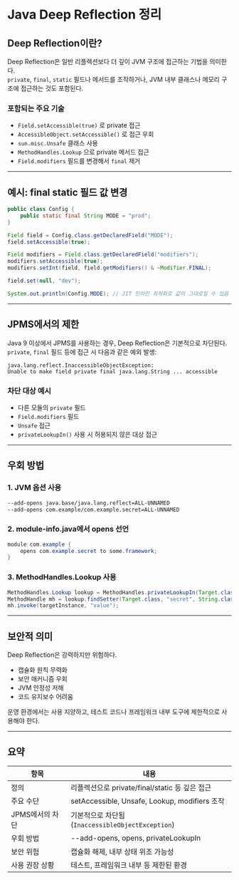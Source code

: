 # Java Deep Reflection 정리

## Deep Reflection이란?

Deep Reflection은 일반 리플렉션보다 더 깊이 JVM 구조에 접근하는 기법을 의미한다.  
`private`, `final`, `static` 필드나 메서드를 조작하거나, JVM 내부 클래스나 메모리 구조에 접근하는 것도 포함된다.

### 포함되는 주요 기술

- `Field.setAccessible(true)` 로 private 접근
- `AccessibleObject.setAccessible()` 로 접근 우회
- `sun.misc.Unsafe` 클래스 사용
- `MethodHandles.Lookup` 으로 private 메서드 접근
- `Field.modifiers` 필드를 변경해서 `final` 제거

---

## 예시: final static 필드 값 변경

```java
public class Config {
    public static final String MODE = "prod";
}
```

```java
Field field = Config.class.getDeclaredField("MODE");
field.setAccessible(true);

Field modifiers = Field.class.getDeclaredField("modifiers");
modifiers.setAccessible(true);
modifiers.setInt(field, field.getModifiers() & ~Modifier.FINAL);

field.set(null, "dev");

System.out.println(Config.MODE); // JIT 인라인 최적화로 값이 그대로일 수 있음
```

---

## JPMS에서의 제한

Java 9 이상에서 JPMS를 사용하는 경우, Deep Reflection은 기본적으로 차단된다.  
`private`, `final` 필드 등에 접근 시 다음과 같은 예외 발생:

```
java.lang.reflect.InaccessibleObjectException: 
Unable to make field private final java.lang.String ... accessible
```

### 차단 대상 예시

- 다른 모듈의 `private` 필드
- `Field.modifiers` 필드
- `Unsafe` 접근
- `privateLookupIn()` 사용 시 허용되지 않은 대상 접근

---

## 우회 방법

### 1. JVM 옵션 사용

```bash
--add-opens java.base/java.lang.reflect=ALL-UNNAMED
--add-opens com.example/com.example.secret=ALL-UNNAMED
```

### 2. module-info.java에서 opens 선언

```java
module com.example {
    opens com.example.secret to some.framework;
}
```

### 3. MethodHandles.Lookup 사용

```java
MethodHandles.Lookup lookup = MethodHandles.privateLookupIn(Target.class, MethodHandles.lookup());
MethodHandle mh = lookup.findSetter(Target.class, "secret", String.class);
mh.invoke(targetInstance, "value");
```

---

## 보안적 의미

Deep Reflection은 강력하지만 위험하다.

- 캡슐화 원칙 무력화
- 보안 매커니즘 우회
- JVM 안정성 저해
- 코드 유지보수 어려움

운영 환경에서는 사용 지양하고, 테스트 코드나 프레임워크 내부 도구에 제한적으로 사용해야 한다.

---

## 요약

| 항목               | 내용 |
|--------------------|------|
| 정의               | 리플렉션으로 private/final/static 등 깊은 접근 |
| 주요 수단          | setAccessible, Unsafe, Lookup, modifiers 조작 |
| JPMS에서의 차단     | 기본적으로 차단됨 (`InaccessibleObjectException`) |
| 우회 방법          | --add-opens, opens, privateLookupIn |
| 보안 위험          | 캡슐화 해제, 내부 상태 위조 가능성 |
| 사용 권장 상황     | 테스트, 프레임워크 내부 등 제한된 환경 |

